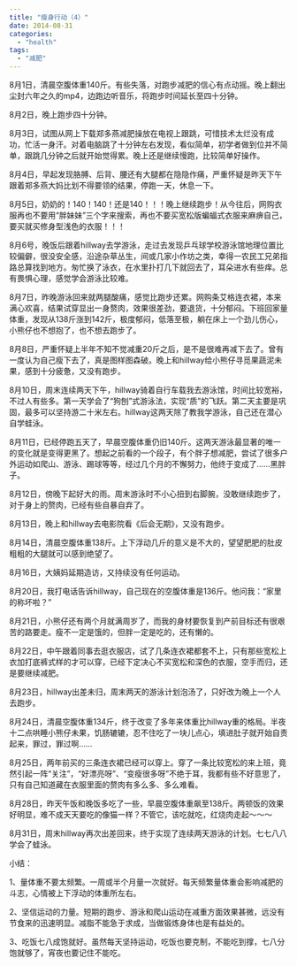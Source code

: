 ```yaml
---
title: "瘦身行动（4）"
date: 2014-08-31
categories: 
  - "health"
tags: 
  - "减肥"
---
```


8月1日，清晨空腹体重140斤。有些失落，对跑步减肥的信心有点动摇。晚上翻出尘封六年之久的mp4，边跑边听音乐，将跑步时间延长至四十分钟。

8月2日，晚上跑步四十分钟。

8月3日，试图从网上下载郑多燕减肥操放在电视上跟跳，可惜技术太烂没有成功，忙活一身汗。对着电脑跳了十分钟左右发现，看似简单，初学者做到位并不简单，跟跳几分钟之后就开始觉得累。晚上还是继续慢跑，比较简单好操作。

8月4日，早起发现胳膊、后背、腰还有大腿都在隐隐作痛，严重怀疑是昨天下午跟着郑多燕大妈比划不得要领的结果，停跑一天，休息一下。

8月5日，奶奶的！140！140！还是140！！！晚上继续跑步！从今往后，网购衣服再也不要用“胖妹妹”三个字来搜索，再也不要买宽松版蝙蝠式衣服来麻痹自己，要买就买修身型浅色的衣服！！！

8月6号，晚饭后跟着hillway去学游泳，走过去发现乒乓球学校游泳馆地理位置比较偏僻，很没安全感，沿途杂草丛生，间或几家小作坊之类，幸得一农民工兄弟指路总算找到地方。匆忙换了泳衣，在水里扑打几下就回去了，耳朵进水有些痒。总有畏惧心理，感觉学会游泳比较难。

8月7日，昨晚游泳回来就两腿酸痛，感觉比跑步还累。网购条艾格连衣裙，本来满心欢喜，结果试穿显出一身赘肉，效果很差劲，要退货，十分郁闷。下班回家量体重，发现从138斤涨到142斤，极度郁闷，低落至极，躺在床上一个劲儿伤心，小熊仔也不想抱了，也不想去跑步了。

8月8日，严重怀疑上半年不知不觉减重20斤之后，是不是很难再减下去了。曾有一度认为自己瘦下去了，真是图样图森破。晚上和hillway给小熊仔寻觅果蔬泥未果，感到十分疲惫，又没有跑步。

8月10日，周末连续两天下午，hillway骑着自行车载我去游泳馆，时间比较宽裕，不过人有些多。第一天学会了“狗刨”式游泳法，实现“质”的飞跃。第二天主要是巩固，最多可以坚持游二十米左右。hillway这两天除了教我学游泳，自己还在潜心自学蛙泳。

8月11日，已经停跑五天了，早晨空腹体重仍旧140斤。这两天游泳最显著的唯一的变化就是变得更黑了。想起之前看的一个段子，有个胖子想减肥，尝试了很多户外运动如爬山、游泳、踢球等等，经过几个月的不懈努力，他终于变成了……黑胖子。

8月12日，傍晚下起好大的雨。周末游泳时不小心扭到右脚腕，没敢继续跑步了，对于身上的赘肉，已经有些自暴自弃了。

8月13日，晚上和hillway去电影院看《后会无期》，又没有跑步。

8月14日，清晨空腹体重138斤。上下浮动几斤的意义是不大的，望望肥肥的肚皮粗粗的大腿就可以感到绝望了。

8月16日，大姨妈延期造访，又持续没有任何运动。

8月20日，我打电话告诉hillway，自己现在的空腹体重是136斤。他问我：“家里的称坏啦？”

8月21日，小熊仔还有两个月就满周岁了，而我的身材要恢复到产前目标还有很艰苦的路要走。瘦不一定是饿的，但胖一定是吃的，还有懒的。

8月22日，中午跟着同事去逛衣服店，试了几条连衣裙都套不上，只有那些宽松上衣加打底裤式样的才可以穿，已经下定决心不买宽松和深色的衣服，空手而归，还是要继续减肥。

8月23日，hillway出差未归，周末两天的游泳计划泡汤了，只好改为晚上一个人去跑步。

8月24日，清晨空腹体重134斤，终于改变了多年来体重比hillway重的格局。半夜十二点哄睡小熊仔未果，饥肠辘辘，忍不住吃了一块儿点心，填进肚子就开始自责起来，罪过，罪过啊……

8月25日，两年前买的三条连衣裙已经可以穿上。穿了一条比较宽松的来上班，竟然引起一阵“关注”，“好漂亮呀”、“变瘦很多呀”不绝于耳，我都有些不好意思了，只有自己知道藏在衣服里面的赘肉有多么多、多么难看。

8月28日，昨天午饭和晚饭多吃了一些，早晨空腹体重飙至138斤。两顿饭的效果好明显，难不成天天要吃的像猫一样？不管它，该吃就吃，红烧肉走起～～～

8月31日，周末hillway再次出差回来，终于实现了连续两天游泳的计划。七七八八学会了蛙泳。

小结：

1、量体重不要太频繁。一周或半个月量一次就好。每天频繁量体重会影响减肥的斗志，心情被上下浮动的体重所左右。

2、坚信运动的力量。短期的跑步、游泳和爬山运动在减重方面效果甚微，远没有节食来的迅速明显。减脂不能急于求成，当做锻炼身体也是有益处的。

3、吃饭七八成饱就好。虽然每天坚持运动，吃饭也要克制，不能吃到撑，七八分饱就够了，宵夜也要记住不能吃。
